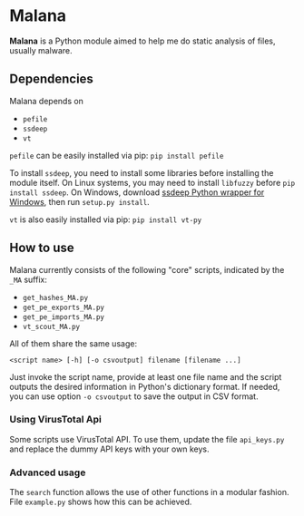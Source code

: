 # Malana
**Malana** is a Python module aimed to help me do static analysis of files, usually malware.

## Dependencies
Malana depends on
- `pefile`
- `ssdeep`
- `vt`

`pefile` can be easily installed via pip: `pip install pefile`

To install `ssdeep`, you need to install some libraries before installing the module itself. On Linux systems, you may need to install `libfuzzy` before `pip install ssdeep`. On Windows, download [ssdeep Python wrapper for Windows](https://github.com/MacDue/ssdeep-windows-32_64), then run `setup.py install`.

`vt` is also easily installed via pip: `pip install vt-py`

## How to use
Malana currently consists of the following "core" scripts, indicated by the `_MA` suffix:
- `get_hashes_MA.py`
- `get_pe_exports_MA.py`
- `get_pe_imports_MA.py`
- `vt_scout_MA.py`

All of them share the same usage:

	<script name> [-h] [-o csvoutput] filename [filename ...]

Just invoke the script name, provide at least one file name and the script outputs the desired information in Python's dictionary format. If needed, you can use option `-o csvoutput` to save the output in CSV format.

### Using VirusTotal Api
Some scripts use VirusTotal API. To use them, update the file `api_keys.py` and replace the dummy API keys with your own keys.

### Advanced usage
The `search` function allows the use of other functions in a modular fashion. File `example.py` shows how this can be achieved.
